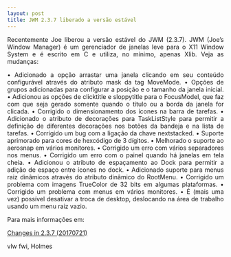 ```yaml
---
layout: post
title: JWM 2.3.7 liberado a versão estável
---
```


<p style="text-align: justify;">Recentemente Joe liberou a versão estável do JWM (2.3.7). JWM (Joe’s Window Manager) é um gerenciador de janelas leve para o X11 Window System e é escrito em C e utiliza, no mínimo, apenas Xlib. Veja as mudanças:</p>

<p style="text-align: justify;">• Adicionado a opção arrastar uma janela clicando em seu conteúdo configurável através do atributo mask da tag MoveMode.
• Opções de grupos adicionadas para configurar a posição e o tamanho da janela inicial.
• Adicionou as opções de clicktitle e sloppytitle para o FocusModel, que faz com que seja gerado somente quando o título ou a borda da janela for clicada.
• Corrigido o dimensionamento dos ícones na barra de tarefas.
• Adicionado o atributo de decorações para TaskListStyle para permitir a definição de diferentes decorações nos botões da bandeja e na lista de tarefas.
• Corrigido um bug com a ligação da chave nextstacked.
• Suporte aprimorado para cores de hexcódigo de 3 dígitos.
• Melhorado o suporte ao aerosnap em vários monitores.
• Corrigido um erro com vários separadores nos menus.
• Corrigido um erro com o painel quando há janelas em tela cheia.
• Adicionou o atributo de espaçamento ao Dock para permitir a adição de espaço entre ícones no dock.
• Adicionado suporte para menus raiz dinâmicos através do atributo dinâmico do RootMenu.
• Corrigido um problema com imagens TrueColor de 32 bits em algumas plataformas.
• Corrigido um problema com menus em vários monitores.
• É (mais uma vez) possível desativar a troca de desktop, deslocando na área de trabalho usando um menu raiz vazio.</p>

Para mais informações em:

[Changes in 2.3.7 (20170721)](http://joewing.net/projects/jwm/release-2.3.shtml)

vlw fwi, Holmes
